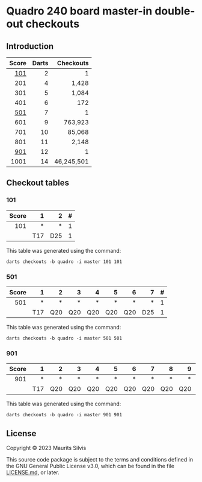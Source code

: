 # Quadro 240 board master-in double-out checkouts

## Introduction

|       Score | Darts |  Checkouts |
|------------:|------:|-----------:|
| [101](#101) |     2 |          1 |
|         201 |     4 |      1,428 |
|         301 |     5 |      1,084 |
|         401 |     6 |        172 |
| [501](#501) |     7 |          1 |
|         601 |     9 |    763,923 |
|         701 |    10 |     85,068 |
|         801 |    11 |      2,148 |
| [901](#901) |    12 |          1 |
|        1001 |    14 | 46,245,501 |

## Checkout tables

### 101

| Score |   1 |   2 | # |
|------:|----:|----:|--:|
|   101 |   * |   * | 1 |
|       | T17 | D25 | 1 |

This table was generated using the command:

```shell
darts checkouts -b quadro -i master 101 101
```

### 501

| Score |   1 |   2 |   3 |   4 |   5 |   6 |   7 | # |
|------:|----:|----:|----:|----:|----:|----:|----:|--:|
|   501 |   * |   * |   * |   * |   * |   * |   * | 1 |
|       | T17 | Q20 | Q20 | Q20 | Q20 | Q20 | D25 | 1 |

This table was generated using the command:

```shell
darts checkouts -b quadro -i master 501 501
```

### 901

| Score |   1 |   2 |   3 |   4 |   5 |   6 |   7 |   8 |   9 |  10 |  11 |  12 | # |
|------:|----:|----:|----:|----:|----:|----:|----:|----:|----:|----:|----:|----:|--:|
|   901 |   * |   * |   * |   * |   * |   * |   * |   * |   * |   * |   * |   * | 1 |
|       | T17 | Q20 | Q20 | Q20 | Q20 | Q20 | Q20 | Q20 | Q20 | Q20 | Q20 | D25 | 1 |

This table was generated using the command:

```shell
darts checkouts -b quadro -i master 901 901
```

## License

Copyright © 2023 Maurits Silvis

This source code package is subject to the terms and conditions defined in the GNU General Public License v3.0, which can be found in the file [LICENSE.md](../LICENSE.md), or later.
